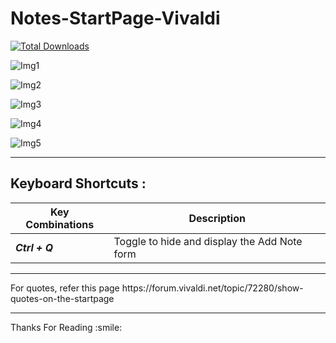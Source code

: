 # Notes-StartPage-Vivaldi


[![Total Downloads](https://img.shields.io/github/downloads/mrakesh0608/Notes-StartPage-Vivaldi/total.svg?style=for-the-badge)](https://github.com/mrakesh0608/Notes-StartPage-Vivaldi/releases)


![Img1](https://user-images.githubusercontent.com/101246871/221579703-5be6db21-d935-42a8-8806-aeee3772e261.jpeg)


![Img2](https://user-images.githubusercontent.com/101246871/221579729-86d66165-0042-4ef6-8f30-ceb890f88479.jpeg)


![Img3](https://user-images.githubusercontent.com/101246871/221579722-360113bb-be15-40e4-ad69-d1235f10ce80.jpeg)


![Img4](https://user-images.githubusercontent.com/101246871/221579719-92a4072d-4149-48d0-9402-88392997b421.jpeg)


![Img5](https://user-images.githubusercontent.com/101246871/221579716-fb3dd78a-3f28-4ca5-a054-f10302de4416.jpeg)


<hr />

## Keyboard Shortcuts :

Key Combinations | Description
------------ | -------------
***Ctrl + Q***  | Toggle to hide and display the Add Note form

<hr />
For quotes, refer this page https://forum.vivaldi.net/topic/72280/show-quotes-on-the-startpage

<hr />
Thanks For Reading :smile:
